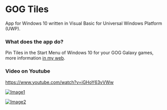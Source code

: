 # GOG Tiles

App for Windows 10 written in Visual Basic for Universal Windows Platform (UWP).

### What does the app do?

Pin Tiles in the Start Menu of Windows 10 for your GOG Galaxy games, more information [in my web](https://pepeizqapps.com/app/gog-tiles/).

### Video on Youtube
https://www.youtube.com/watch?v=iGHoY63vVWw

[![Image1](https://i.imgur.com/eRrbveK.png)](https://pepeizqapps.com/app/gog-tiles/)

[![Image2](https://i.imgur.com/Mf73THL.png)](https://pepeizqapps.com/app/gog-tiles/)
